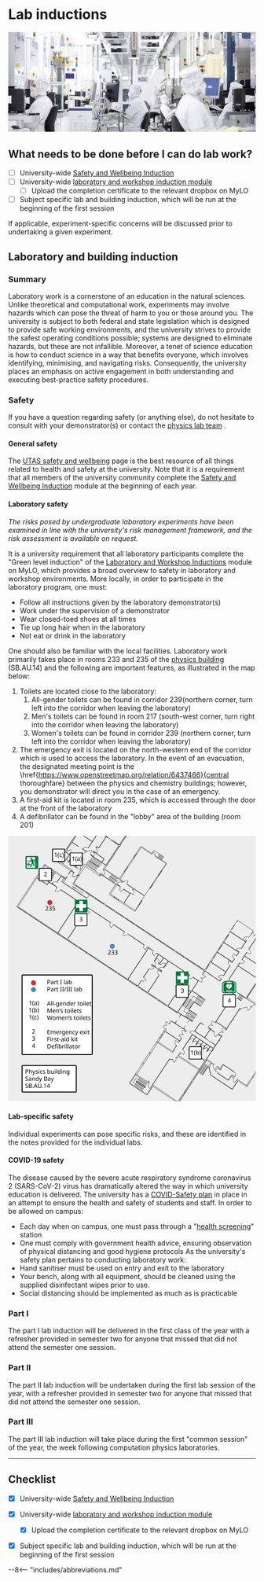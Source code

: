 # Lab inductions

![](inductions/header.jpg)

## What needs to be done before I can do lab work?

- [ ] University-wide [Safety and Wellbeing Induction](https://mylo.utas.edu.au/d2l/home/501512)
- [ ] University-wide [laboratory and workshop induction module](https://mylo.utas.edu.au/d2l/home/499939)
    * [ ] Upload the completion certificate to the relevant dropbox on MyLO
- [ ] Subject specific lab and building induction, which will be run at the beginning of the first session

If applicable, experiment-specific concerns will be discussed prior to undertaking a given experiment.

## Laboratory and building induction

<!-- ### General rules

* Never work alone in the laboratory.
* Always wear adequate foot covering; bare feet, thongs, open-toed or backless shoes are not permitted. High-heeled shoes are discouraged.
* No food or drink are permitted to be consumed in the laboratory.
* Never run in the lab.
* Long hair or very loose clothing or jewellery may be a hazard around experiments with fast-moving or heavy parts, or machinery. There are not many such situations in our laboratories, but demonstrators may require you to remove dangerous items or tie back your hair before approaching potentially hazardous equipment.
* Immediately clean any spill of water or other liquids. Few of the experiment involve liquids, and no drinks are allowed in the lab, but as a reminder: water and electricity don’t mix. Water must never be placed where it could potentially spill onto electrical equipment. -->

### Summary

Laboratory work is a cornerstone of an education in the natural sciences. Unlike theoretical and computational work, experiments may involve hazards which can pose the threat of harm to you or those around you. The university is subject to both federal and state legislation which is designed to provide safe working environments, and the university strives to provide the safest operating conditions possible; systems are designed to eliminate hazards, but these are not infallible. Moreover, a tenet of science education is how to conduct science in a way that benefits everyone, which involves identifying, minimising, and navigating risks. Consequently, the university places an emphasis on active engagement in both understanding and executing best-practice safety procedures.

### Safety

If you have a question regarding safety (or anything else), do not hesitate to consult with your demonstrator(s) or contact the [physics lab team](mailto:physics.labs@utas.edu.au) .

#### General safety
The [UTAS safety and wellbeing](https://www.utas.edu.au/safety-and-wellbeing) page is the best resource of all things related to health and safety at the university. Note that it is a requirement that all members of the university community complete the [Safety and Wellbeing Induction](https://mylo.utas.edu.au/d2l/home/501512) module at the beginning of each year.

#### Laboratory safety

_The risks posed by undergraduate laboratory experiments have been examined in line with the university's risk management framework, and the risk assessment is available on request._

It is a university requirement that all laboratory participants complete the "Green level induction" of the [Laboratory and Workshop Inductions](https://mylo.utas.edu.au/d2l/home/499939) module on MyLO, which provides a broad overview to safety in laboratory and workshop environments. More locally, in order to participate in the laboratory program, one must:

* Follow all instructions given by the laboratory demonstrator(s)
* Work under the supervision of a demonstrator
* Wear closed-toed shoes at all times
* Tie up long hair when in the laboratory
* Not eat or drink in the laboratory

One should also be familiar with the local facilities. Laboratory work primarily takes place in rooms 233 and 235 of the [physics building](https://www.openstreetmap.org/way/23959304) (SB.AU.14) and the following are important features, as illustrated in the map below:

1. Toilets are located close to the laboratory:
    1. All-gender toilets can be found in corridor 239(northern corner, turn left into the corridor when leaving the laboratory)
    2. Men's toilets can be found in room 217 (south-west corner, turn right into the corridor when leaving the laboratory)
    3. Women's toilets can be found in corridor 239 (northern corner, turn left into the corridor when leaving the laboratory)
2. The emergency exit is located on the north-western end of the corridor which is used to access the laboratory. In the event of an evacuation, the designated meeting point is the \href{https://www.openstreetmap.org/relation/6437466}{central thoroughfare} between the physics and chemistry buildings; however, you demonstrator will direct you in the case of an emergency.
3. A first-aid kit is located in room 235, which is accessed through the door at the front of the laboratory
4. A defibrillator can be found in the "lobby" area of the building (room 201)

![](inductions/labmap.svg)

#### Lab-specific safety
Individual experiments can pose specific risks, and these are identified in the notes provided for the individual labs.

#### COVID-19 safety

The disease caused by the severe acute respiratory syndrome coronavirus 2 (SARS-CoV-2) virus has dramatically altered the way in which university education is delivered. The university has a [COVID-Safety plan](https://www.utas.edu.au/safety-and-wellbeing/information-and-documents/risk-topics/covid-safe) in place in an attempt to ensure the health and safety of students and staff. In order to be allowed on campus:

* Each day when on campus, one must pass through a "[health screening](https://www.utas.edu.au/__data/assets/image/0020/1340345/Health-Screening-Stations-SM.jpg)" station
* One must comply with government health advice, ensuring observation of physical distancing and good hygiene protocols
As the university's safety plan pertains to conducting laboratory work:
* Hand sanitiser must be used on entry and exit to the laboratory
* Your bench, along with all equipment, should be cleaned using the supplied disinfectant wipes prior to use.
* Social distancing should be implemented as much as is practicable

### Part I
The part I lab induction will be delivered in the first class of the year with a refresher provided in semester two for anyone that missed that did not attend the semester one session.

### Part II
The part II lab induction will be undertaken during the first lab session of the year, with a refresher provided in semester two for anyone that missed that did not attend the semester one session.

### Part III
The part III lab induction will take place during the first "common session" of the year, the week following computation physics laboratories.

---

## Checklist

- [x] University-wide [Safety and Wellbeing Induction](https://mylo.utas.edu.au/d2l/home/501512)
- [x] University-wide [laboratory and workshop induction module](https://mylo.utas.edu.au/d2l/home/499939)
    * [x] Upload the completion certificate to the relevant dropbox on MyLO
- [x] Subject specific lab and building induction, which will be run at the beginning of the first session


--8<-- "includes/abbreviations.md"
